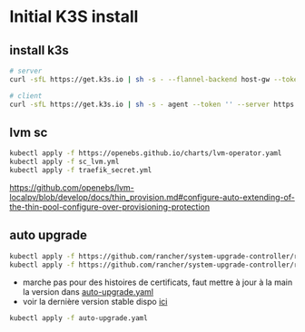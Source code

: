 # Initial K3S install

## install k3s

```bash
# server
curl -sfL https://get.k3s.io | sh -s - --flannel-backend host-gw --token '' --secrets-encryption --selinux --cluster-cidr=172.16.0.0/16,fc00:0::/56 --service-cidr=172.17.0.0/16,fc00:1::/112 --resolv-conf /etc/resolv-custom.conf --disable local-storage

# client
curl -sfL https://get.k3s.io | sh -s - agent --token '' --server https://192.168.5.2:6443 --selinux --resolv-conf /etc/resolv-custom.conf
```

## lvm sc

```bash
kubectl apply -f https://openebs.github.io/charts/lvm-operator.yaml
kubectl apply -f sc_lvm.yml
kubectl apply -f traefik_secret.yml
```

https://github.com/openebs/lvm-localpv/blob/develop/docs/thin_provision.md#configure-auto-extending-of-the-thin-pool-configure-over-provisioning-protection

## auto upgrade

```bash
kubectl apply -f https://github.com/rancher/system-upgrade-controller/releases/latest/download/system-upgrade-controller.yaml
kubectl apply -f https://github.com/rancher/system-upgrade-controller/releases/download/v0.13.4/crd.yaml
```

- marche pas pour des histoires de certificats, faut mettre à jour à la main la version dans [auto-upgrade.yaml](auto-upgrade.yaml)
- voir la dernière version stable dispo [ici](https://update.k3s.io/v1-release/channels)

```bash
kubectl apply -f auto-upgrade.yaml
```
